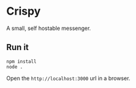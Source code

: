 # Crispy
A small, self hostable messenger.

## Run it

```
npm install
node .
```

Open the `http://localhost:3000` url in a browser.